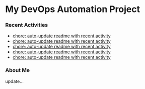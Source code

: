 # My DevOps Automation Project

### Recent Activities
<!-- activity:START -->
- [chore: auto-update readme with recent activity](https://github.com/kaigiii/mybowling-app/commit/71e8effaadf7fa9d1614bb5fcb79e8db6135e5c2)
- [chore: auto-update readme with recent activity](https://github.com/kaigiii/mybowling-app/commit/57f95f443a135cb3955384035fb56d828ec09f21)
- [chore: auto-update readme with recent activity](https://github.com/kaigiii/mybowling-app/commit/e152b3209a0f80232cbf8c23a5c9930ecb0a52ea)
- [chore: auto-update readme with recent activity](https://github.com/kaigiii/mybowling-app/commit/7501a3ab9bda6e1d029ea887cdd3484c367139bb)
- [chore: auto-update readme with recent activity](https://github.com/kaigiii/mybowling-app/commit/ef78a5f69d5213fe6bf3d943651dbb75d88d82af)
<!-- activity:END -->

### About Me
<!-- MYLINKS:START -->
<!-- MYLINKS:END -->

update...
